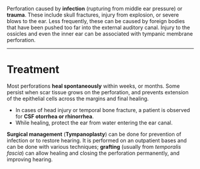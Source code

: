 Perforation caused by **infection** (rupturing from middle ear pressure) or **trauma**. These include skull fractures, injury from explosion, or severe blows to the ear. Less frequently, these can be caused by foreign bodies that have been pushed too far into the external auditory canal. Injury to the ossicles and even the inner ear can be associated with tympanic membrane perforation.
___
# Treatment
Most perforations **heal spontaneously** within weeks, or months. Some persist when scar tissue grows on the perforation, and prevents extension of the epithelial cells across the margins and final healing.
- In cases of head injury or temporal bone fracture, a patient is observed for **CSF otorrhea or rhinorrhea**.
- While healing, protect the ear from water entering the ear canal.

**Surgical management** (**Tympanoplasty**) can be done for prevention of infection or to restore hearing. It is performed on an outpatient bases and can be done with various techniques; **grafting** (usually from *temporalis fascia*) can allow healing and closing the perforation permanently, and improving hearing.